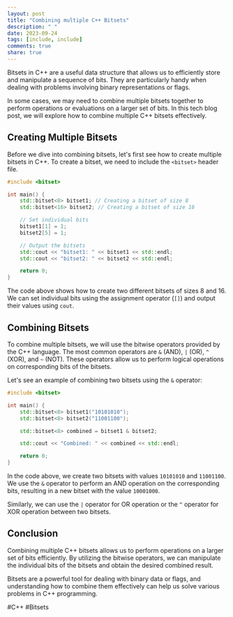 ```yaml
---
layout: post
title: "Combining multiple C++ Bitsets"
description: " "
date: 2023-09-24
tags: [include, include]
comments: true
share: true
---
```


Bitsets in C++ are a useful data structure that allows us to efficiently store and manipulate a sequence of bits. They are particularly handy when dealing with problems involving binary representations or flags.

In some cases, we may need to combine multiple bitsets together to perform operations or evaluations on a larger set of bits. In this tech blog post, we will explore how to combine multiple C++ bitsets effectively.

## Creating Multiple Bitsets

Before we dive into combining bitsets, let's first see how to create multiple bitsets in C++. To create a bitset, we need to include the `<bitset>` header file.

```cpp
#include <bitset>

int main() {
    std::bitset<8> bitset1; // Creating a bitset of size 8
    std::bitset<16> bitset2; // Creating a bitset of size 16

    // Set individual bits
    bitset1[1] = 1;
    bitset2[5] = 1;

    // Output the bitsets
    std::cout << "bitset1: " << bitset1 << std::endl;
    std::cout << "bitset2: " << bitset2 << std::endl;

    return 0;
}
```

The code above shows how to create two different bitsets of sizes 8 and 16. We can set individual bits using the assignment operator (`[]`) and output their values using `cout`.

## Combining Bitsets

To combine multiple bitsets, we will use the bitwise operators provided by the C++ language. The most common operators are `&` (AND), `|` (OR), `^` (XOR), and `~` (NOT). These operators allow us to perform logical operations on corresponding bits of the bitsets.

Let's see an example of combining two bitsets using the `&` operator:

```cpp
#include <bitset>

int main() {
    std::bitset<8> bitset1("10101010");
    std::bitset<8> bitset2("11001100");

    std::bitset<8> combined = bitset1 & bitset2;

    std::cout << "Combined: " << combined << std::endl;

    return 0;
}
```

In the code above, we create two bitsets with values `10101010` and `11001100`. We use the `&` operator to perform an AND operation on the corresponding bits, resulting in a new bitset with the value `10001000`.

Similarly, we can use the `|` operator for OR operation or the `^` operator for XOR operation between two bitsets.

## Conclusion

Combining multiple C++ bitsets allows us to perform operations on a larger set of bits efficiently. By utilizing the bitwise operators, we can manipulate the individual bits of the bitsets and obtain the desired combined result.

Bitsets are a powerful tool for dealing with binary data or flags, and understanding how to combine them effectively can help us solve various problems in C++ programming.

#C++ #Bitsets